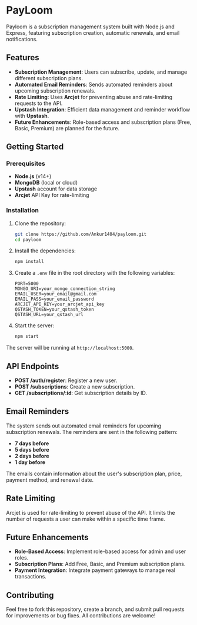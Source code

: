 # PayLoom
Payloom is a subscription management system built with Node.js and Express, featuring subscription creation, automatic renewals, and email notifications.

## Features

- **Subscription Management**: Users can subscribe, update, and manage different subscription plans.
- **Automated Email Reminders**: Sends automated reminders about upcoming subscription renewals.
- **Rate Limiting**: Uses **Arcjet** for preventing abuse and rate-limiting requests to the API.
- **Upstash Integration**: Efficient data management and reminder workflow with **Upstash**.
- **Future Enhancements**: Role-based access and subscription plans (Free, Basic, Premium) are planned for the future.

## Getting Started

### Prerequisites

- **Node.js** (v14+)
- **MongoDB** (local or cloud)
- **Upstash** account for data storage
- **Arcjet** API Key for rate-limiting

### Installation

1. Clone the repository:
    ```bash
    git clone https://github.com/Ankur1404/payloom.git
    cd payloom
    ```

2. Install the dependencies:
    ```bash
    npm install
    ```

3. Create a `.env` file in the root directory with the following variables:
    ```env
    PORT=5000
    MONGO_URI=your_mongo_connection_string
    EMAIL_USER=your_email@gmail.com
    EMAIL_PASS=your_email_password
    ARCJET_API_KEY=your_arcjet_api_key
    QSTASH_TOKEN=your_qstash_token
    QSTASH_URL=your_qstash_url
    ```

4. Start the server:
    ```bash
    npm start
    ```

The server will be running at `http://localhost:5000`.

## API Endpoints

- **POST /auth/register**: Register a new user.
- **POST /subscriptions**: Create a new subscription.
- **GET /subscriptions/:id**: Get subscription details by ID.

## Email Reminders

The system sends out automated email reminders for upcoming subscription renewals. The reminders are sent in the following pattern:

- **7 days before**
- **5 days before**
- **2 days before**
- **1 day before**

The emails contain information about the user's subscription plan, price, payment method, and renewal date.

## Rate Limiting

Arcjet is used for rate-limiting to prevent abuse of the API. It limits the number of requests a user can make within a specific time frame.

## Future Enhancements

- **Role-Based Access**: Implement role-based access for admin and user roles.
- **Subscription Plans**: Add Free, Basic, and Premium subscription plans.
- **Payment Integration**: Integrate payment gateways to manage real transactions.

## Contributing

Feel free to fork this repository, create a branch, and submit pull requests for improvements or bug fixes. All contributions are welcome!
